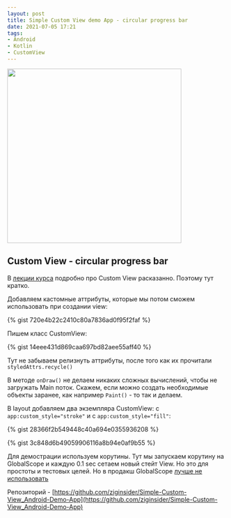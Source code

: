 ```yaml
---
layout: post
title: Simple Custom View demo App - circular progress bar
date: 2021-07-05 17:21
tags:
- Android
- Kotlin
- CustomView
---
```


<img src="{{ site.baseurl }}/images/rs/customview.gif" width="400">

## Custom View - circular progress bar

В [лекции курса](https://youtu.be/rhqFONf7O74) подробно про Custom View расказанно. Поэтому тут кратко.

Добавляем кастомные аттрибуты, которые мы потом сможем использовать при создании view:

{% gist 720e4b22c2410c80a7836ad0f95f2faf %}

Пишем класс CustomView:

{% gist 14eee431d869caa697bd82aee55aff40 %}

Тут не забываем релизнуть аттрибуты, после того как их прочитали `styledAttrs.recycle()`

В методе `onDraw()` не делаем никаких сложных вычислений, чтобы не загружать Main поток. Скажем, если можно создать необходимые объекты заранее, как например `Paint()` - то так и делаем.


В layout добавляем два экземпляра CustomView: c `app:custom_style="stroke"` и с `app:custom_style="fill"`:

{% gist 28366f2b549448c40a694e0355936208 %}

{% gist 3c848d6b49059906116a8b94e0af9b55 %}

Для демострации используем корутины. Тут мы запускаем корутину на GlobalScope и каждую 0.1 sec сетаем новый стейт View. Но это для простоты и тестовых целей. Но в продакш GlobalScope [лучше не использовать](https://elizarov.medium.com/the-reason-to-avoid-globalscope-835337445abc)

Репозиторий - [https://github.com/ziginsider/Simple-Custom-View_Android-Demo-App](https://github.com/ziginsider/Simple-Custom-View_Android-Demo-App)
